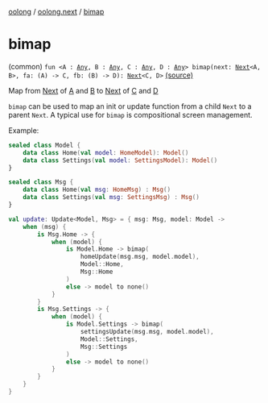 [oolong](../index.md) / [oolong.next](index.md) / [bimap](./bimap.md)

# bimap

(common) `fun <A : `[`Any`](https://kotlinlang.org/api/latest/jvm/stdlib/kotlin/-any/index.html)`, B : `[`Any`](https://kotlinlang.org/api/latest/jvm/stdlib/kotlin/-any/index.html)`, C : `[`Any`](https://kotlinlang.org/api/latest/jvm/stdlib/kotlin/-any/index.html)`, D : `[`Any`](https://kotlinlang.org/api/latest/jvm/stdlib/kotlin/-any/index.html)`> bimap(next: `[`Next`](../oolong/-next.md)`<A, B>, fa: (A) -> C, fb: (B) -> D): `[`Next`](../oolong/-next.md)`<C, D>` [(source)](https://github.com/oolong-kt/oolong/tree/main/oolong/src/commonMain/kotlin/oolong/next/util.kt#L50)

Map from [Next](../oolong/-next.md) of [A](bimap.md#A) and [B](bimap.md#B) to [Next](../oolong/-next.md) of [C](bimap.md#C) and [D](bimap.md#D)

`bimap` can be used to map an init or update function from a child `Next` to a parent `Next`. A typical use for
`bimap` is compositional screen management.

Example:

``` kotlin
sealed class Model {
    data class Home(val model: HomeModel): Model()
    data class Settings(val model: SettingsModel): Model()
}

sealed class Msg {
    data class Home(val msg: HomeMsg) : Msg()
    data class Settings(val msg: SettingsMsg) : Msg()
}

val update: Update<Model, Msg> = { msg: Msg, model: Model ->
    when (msg) {
        is Msg.Home -> {
            when (model) {
                is Model.Home -> bimap(
                    homeUpdate(msg.msg, model.model),
                    Model::Home,
                    Msg::Home
                )
                else -> model to none()
            }
        }
        is Msg.Settings -> {
            when (model) {
                is Model.Settings -> bimap(
                    settingsUpdate(msg.msg, model.model),
                    Model::Settings,
                    Msg::Settings
                )
                else -> model to none()
            }
        }
    }
}
```


